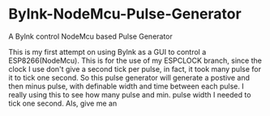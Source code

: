 # Bylnk-NodeMcu-Pulse-Generator
A Bylnk control NodeMcu based Pulse Generator

This is my first attempt on using Bylnk as a GUI to control a ESP8266(NodeMcu). This is for the use of my ESPCLOCK branch, since the clock I use don't give a second tick per pulse, in fact, it took many pulse for it to tick one second. So this pulse generator will generate a postive and then minus pulse, with definable width and time between each pulse. I really using this to see how many pulse and min. pulse width I needed to tick one second. Als, give me an 
